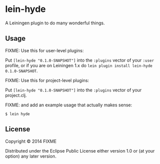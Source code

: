 # lein-hyde

A Leiningen plugin to do many wonderful things.

## Usage

FIXME: Use this for user-level plugins:

Put `[lein-hyde "0.1.0-SNAPSHOT"]` into the `:plugins` vector of your
`:user` profile, or if you are on Leiningen 1.x do `lein plugin install
lein-hyde 0.1.0-SNAPSHOT`.

FIXME: Use this for project-level plugins:

Put `[lein-hyde "0.1.0-SNAPSHOT"]` into the `:plugins` vector of your project.clj.

FIXME: and add an example usage that actually makes sense:

    $ lein hyde

## License

Copyright © 2014 FIXME

Distributed under the Eclipse Public License either version 1.0 or (at
your option) any later version.
